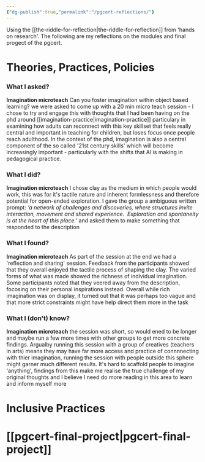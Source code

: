 ```yaml
---
{"dg-publish":true,"permalink":"/pgcert-reflections/"}
---
```


 Using the [[the-riddle-for-reflection\|the-riddle-for-reflection]] from 'hands on research'. The following are my reflections on the modules and final progect of the pgcert.

# Theories, Practices, Policies
### What I asked?

**Imagination microteach**
Can you foster imagination within object based learning?
we were asked to come up with a 20 min micro teach session - I chose to try and engage this with thoughts that I had been having on the phd around [[imagination-practice\|imagination-practice]] particulary in examining how adults can reconnect with this key skillset that feels really central and important in teaching for children, but loses focus once people reach adulthood. In the context of the phd, imagination is also a central component of the so called '21st century skills' which will become increasingly important - particularly with the shifts that AI is making in pedagogical
practice.

### What I did? 

**Imagination microteach**
I chose clay as the medium in which people would work, this was for it's tactile nature and inherent formlessness and therefore potential for open-ended exploration. I gave the group a ambiguous written prompt: 
	*‘a network of challenges and discoveries, where structures invite interaction, movement and shared experience.  Exploration and spontaneity is at the heart of this place.’*
and asked them to make something that responded to the description 


### What I found?

**Imagination microteach**
As part of the session at the end we had a 'reflection and sharing' session. Feedback from the participants showed that they overall enjoyed the tactile process of shaping the clay. The varied forms of what was made showed the richness of individual imagination. Some participants noted that they veered away from the description, focosing on their personal inspirations instead. Overall while rich imagination was on display, it turned out that it was perhaps too vague and that more strict constraints might have help direct them more in the task
 
### What I (don't) know?

**Imagination microteach**
the session was short, so would ened to be longer and maybe run a few more times with other groups to get more concrete findings. Argualby running this session with a group of creatives (teachers in arts) means they may have far more access and practice of connnnecting with thier imagination, running the session with people outside this sphere might garner much different results. It's hard to scaffold people to imagine 'anything', findings from this make me realise the true challenge of my original thoughts and I believe I need do more reading in this area to learn and inform myself more

# Inclusive Practices

# [[pgcert-final-project\|pgcert-final-project]]